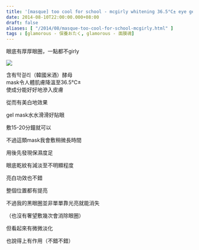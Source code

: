 ```yaml
---
title: '[masque] too cool for school - mcgirly whitening 36.5°C± eye gel mask'
date: 2014-08-10T22:00:00.000+08:00
draft: false
aliases: [ "/2014/08/masque-too-cool-for-school-mcgirly.html" ]
tags : [glamorous - 保養おたく, glamorous - 面膜魂]
---
```


眼底有厚厚眼圈，一點都不girly  

[![](https://4.bp.blogspot.com/-gCrEXTROV-4/XERp0G9r9jI/AAAAAAAAGTo/BdjQMXm5fm43A4LYoOFwziEvY9XPJTVKwCLcBGAs/s640/14683167928_1f025c8c3c_z.jpg)](https://4.bp.blogspot.com/-gCrEXTROV-4/XERp0G9r9jI/AAAAAAAAGTo/BdjQMXm5fm43A4LYoOFwziEvY9XPJTVKwCLcBGAs/s1600/14683167928_1f025c8c3c_z.jpg)

含有막걸리（韓國米酒）酵母  
mask令人體肌膚降溫至36.5°C±  
使成分能好好地滲入皮膚  

從而有美白地效果

gel mask水水滑滑好貼眼

  

敷15-20分鐘就可以

不過這類mask我會敷稍微長時間

用後先發現保濕度足

眼底乾紋有減淡至不明顯程度

亮白功效也不錯

整個位置都有提亮

不過我的黑眼圈並非單單靠光亮就能消失

（也沒有奢望敷幾次會消除眼圈）

但看起來有微微淡化

也說得上有作用（不錯不錯）